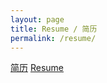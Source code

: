 ```yaml
---
layout: page
title: Resume / 简历
permalink: /resume/
---
```


<div class="resume-tabs">
  <div class="tab-links">
    <a href="/resume-zh" class="tab-link">简历</a>
    <a href="/resume-en" class="tab-link">Resume</a>
  </div>
</div>
